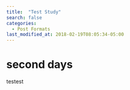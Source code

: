 ```yaml
---
title:  "Test Study"
search: false
categories: 
  - Post Formats
last_modified_at: 2018-02-19T08:05:34-05:00
---
```

# second days
testest